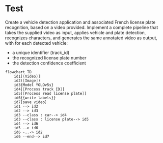 # Test

Create a vehicle detection application and associated French license plate recognition, based on a video provided.
Implement a complete pipeline that takes the supplied video as input, applies vehicle and plate detection, recognizes characters, and generates the same annotated video as output, with for each detected vehicle:

- a unique identifier (track_id)
- the recognized license plate number
- the detection confidence coefficient

```mermaid
flowchart TD
    id1[(Video)]
    id2([Image])
    id3{Model YOLOv5s}
    id4[[Process track ID]]
    id5[[Process read license plate]]
    id6{{write labels}}
    id7[save video]
    id1 --> id2
    id2 --> id3
    id3 --class : car--> id4
    id3 --class : license plate--> id5
    id4 --> id6
    id5 --> id6
    id6 -..-> id2
    id6 --end--> id7
```
